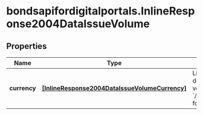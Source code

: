 # bondsapifordigitalportals.InlineResponse2004DataIssueVolume

## Properties

Name | Type | Description | Notes
------------ | ------------- | ------------- | -------------
**currency** | [**[InlineResponse2004DataIssueVolumeCurrency]**](InlineResponse2004DataIssueVolumeCurrency.md) | List of main currencies of denomination of the the issue volumes. See endpoint &#x60;/basic/valueUnit/currency/main/list&#x60; for possible values. | [optional] 


